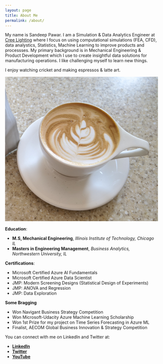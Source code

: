 ```yaml
---
layout: page
title: About Me
permalink: /about/
---
```

My name is Sandeep Pawar. I am a Simulation & Data Analytics Engineer at [Cree Lighting](https://www.creelighting.com/) where I focus on using computational simulations (FEA, CFD), data analystics, Statistics, Machine Learning to improve products and processses. My primary background is in Mechanical Engineering & Product Development which I use to create insightful data solutions for manufacturing operations. I like challenging myself to learn new things.

I enjoy watching cricket and making espressos & latte art. 

![My Latte Art](https://raw.githubusercontent.com/pawarbi/blog/master/images/IMG_20200416_161323.jpg)

**Education**:
 - **M.S, Mechanical Engineering**, *Illinois Institute of Technology, Chicago IL*
 - **Masters in Engineering Management**, *Business Analytics, Northwestern University, IL*
 
**Certifications**:
 - Microsoft Certified Azure AI Fundamentals
 - Microsoft Certified Azure Data Scientist
 - JMP: Modern Screening Designs (Statistical Design of Experiments)
 - JMP: ANOVA and Regression
 - JMP: Data Exploration
 
 **Some Bragging**
 - Won Navigant Business Strategy Competition 
 - Won Microsoft-Udacity Azure Machine Learning Scholarship
 - Won 1st Prize for my project on Time Series Forecasting in Azure ML
 - Finalist, AECOM Global Business Innovation & Strategy Competition
 
 You can connect with me on LinkedIn and Twitter at:
- **[LinkedIn](https://cutt.ly/pawarbi-linkedin)**
- **[Twitter](https://cutt.ly/pawarbi-twitter)**
- **[YouTube](https://cutt.ly/pawarbi-youtube)**




